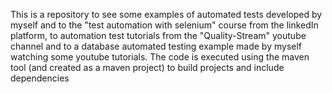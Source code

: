 This is a repository to see some examples of automated tests developed by myself and to the "test automation with selenium" course from the linkedIn platform, to automation test tutorials from the "Quality-Stream" youtube channel and to a database automated testing example made by myself watching some youtube tutorials. The code is executed using the maven tool (and created as a maven project) to build projects and include dependencies
